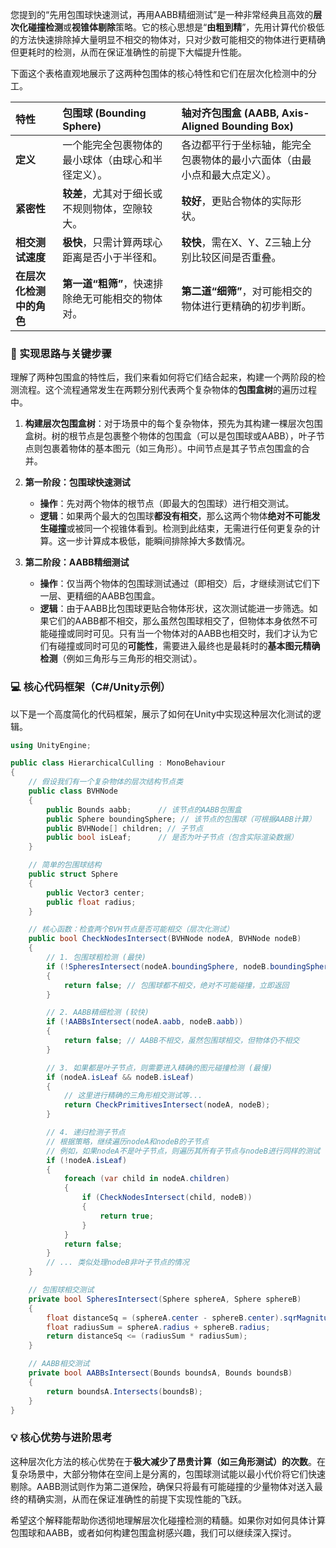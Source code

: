 您提到的“先用包围球快速测试，再用AABB精细测试”是一种非常经典且高效的**层次化碰撞检测**或**视锥体剔除**策略。它的核心思想是“**由粗到精**”，先用计算代价极低的方法快速排除掉大量明显不相交的物体对，只对少数可能相交的物体进行更精确但更耗时的检测，从而在保证准确性的前提下大幅提升性能。

下面这个表格直观地展示了这两种包围体的核心特性和它们在层次化检测中的分工。

| 特性 | 包围球 (Bounding Sphere) | 轴对齐包围盒 (AABB, Axis-Aligned Bounding Box) |
| :--- | :--- | :--- |
| **定义** | 一个能完全包裹物体的最小球体（由球心和半径定义）。 | 各边都平行于坐标轴，能完全包裹物体的最小六面体（由最小点和最大点定义）。 |
| **紧密性** | **较差**，尤其对于细长或不规则物体，空隙较大。 | **较好**，更贴合物体的实际形状。 |
| **相交测试速度** | **极快**，只需计算两球心距离是否小于半径和。 | **较快**，需在X、Y、Z三轴上分别比较区间是否重叠。 |
| **在层次化检测中的角色** | **第一道“粗筛”**，快速排除绝无可能相交的物体对。 | **第二道“细筛”**，对可能相交的物体进行更精确的初步判断。 |

### 🧠 实现思路与关键步骤

理解了两种包围盒的特性后，我们来看如何将它们结合起来，构建一个两阶段的检测流程。这个流程通常发生在两颗分别代表两个复杂物体的**包围盒树**的遍历过程中。

1.  **构建层次包围盒树**：对于场景中的每个复杂物体，预先为其构建一棵层次包围盒树。树的根节点是包裹整个物体的包围盒（可以是包围球或AABB），叶子节点则包裹着物体的基本图元（如三角形）。中间节点是其子节点包围盒的合并。

2.  **第一阶段：包围球快速测试**
    *   **操作**：先对两个物体的根节点（即最大的包围球）进行相交测试。
    *   **逻辑**：如果两个最大的包围球**都没有相交**，那么这两个物体**绝对不可能发生碰撞**或被同一个视锥体看到。检测到此结束，无需进行任何更复杂的计算。这一步计算成本极低，能瞬间排除掉大多数情况。

3.  **第二阶段：AABB精细测试**
    *   **操作**：仅当两个物体的包围球测试通过（即相交）后，才继续测试它们下一层、更精细的AABB包围盒。
    *   **逻辑**：由于AABB比包围球更贴合物体形状，这次测试能进一步筛选。如果它们的AABB都不相交，那么虽然包围球相交了，但物体本身依然不可能碰撞或同时可见。只有当一个物体对的AABB也相交时，我们才认为它们有碰撞或同时可见的**可能性**，需要进入最终也是最耗时的**基本图元精确检测**（例如三角形与三角形的相交测试）。

### 💻 核心代码框架（C#/Unity示例）

以下是一个高度简化的代码框架，展示了如何在Unity中实现这种层次化测试的逻辑。

```csharp
using UnityEngine;

public class HierarchicalCulling : MonoBehaviour
{
    // 假设我们有一个复杂物体的层次结构节点类
    public class BVHNode
    {
        public Bounds aabb;      // 该节点的AABB包围盒
        public Sphere boundingSphere; // 该节点的包围球（可根据AABB计算）
        public BVHNode[] children; // 子节点
        public bool isLeaf;      // 是否为叶子节点（包含实际渲染数据）
    }

    // 简单的包围球结构
    public struct Sphere
    {
        public Vector3 center;
        public float radius;
    }

    // 核心函数：检查两个BVH节点是否可能相交（层次化测试）
    public bool CheckNodesIntersect(BVHNode nodeA, BVHNode nodeB)
    {
        // 1. 包围球粗检测 (最快)
        if (!SpheresIntersect(nodeA.boundingSphere, nodeB.boundingSphere))
        {
            return false; // 包围球都不相交，绝对不可能碰撞，立即返回
        }

        // 2. AABB精细检测 (较快)
        if (!AABBsIntersect(nodeA.aabb, nodeB.aabb))
        {
            return false; // AABB不相交，虽然包围球相交，但物体仍不相交
        }

        // 3. 如果都是叶子节点，则需要进入精确的图元碰撞检测 (最慢)
        if (nodeA.isLeaf && nodeB.isLeaf)
        {
            // 这里进行精确的三角形相交测试等...
            return CheckPrimitivesIntersect(nodeA, nodeB);
        }

        // 4. 递归检测子节点
        // 根据策略，继续遍历nodeA和nodeB的子节点
        // 例如，如果nodeA不是叶子节点，则遍历其所有子节点与nodeB进行同样的测试
        if (!nodeA.isLeaf)
        {
            foreach (var child in nodeA.children)
            {
                if (CheckNodesIntersect(child, nodeB))
                {
                    return true;
                }
            }
            return false;
        }
        // ... 类似处理nodeB非叶子节点的情况
    }

    // 包围球相交测试
    private bool SpheresIntersect(Sphere sphereA, Sphere sphereB)
    {
        float distanceSq = (sphereA.center - sphereB.center).sqrMagnitude;
        float radiusSum = sphereA.radius + sphereB.radius;
        return distanceSq <= (radiusSum * radiusSum);
    }

    // AABB相交测试
    private bool AABBsIntersect(Bounds boundsA, Bounds boundsB)
    {
        return boundsA.Intersects(boundsB);
    }
}
```

### 💡 核心优势与进阶思考

这种层次化方法的核心优势在于**极大减少了昂贵计算（如三角形测试）的次数**。在复杂场景中，大部分物体在空间上是分离的，包围球测试能以最小代价将它们快速剔除。AABB测试则作为第二道保险，确保只将最有可能碰撞的少量物体对送入最终的精确实测，从而在保证准确性的前提下实现性能的飞跃。

希望这个解释能帮助你透彻地理解层次化碰撞检测的精髓。如果你对如何具体计算包围球和AABB，或者如何构建包围盒树感兴趣，我们可以继续深入探讨。